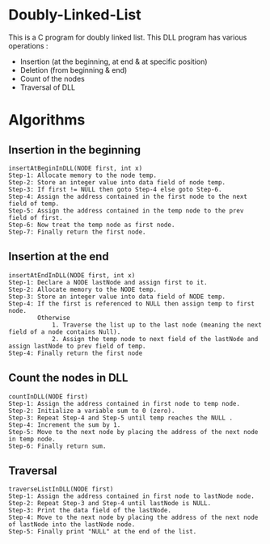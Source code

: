 # Doubly-Linked-List
This is a C program for doubly linked list. This DLL program has various operations : 
* Insertion (at the beginning, at end & at specific position)
* Deletion (from beginning & end)
* Count of the nodes
* Traversal of DLL

# Algorithms

## Insertion in the beginning
````
insertAtBeginInDLL(NODE first, int x)
Step-1: Allocate memory to the node temp.
Step-2: Store an integer value into data field of node temp.
Step-3: If first != NULL then goto Step-4 else goto Step-6.
Step-4: Assign the address contained in the first node to the next field of temp.
Step-5: Assign the address contained in the temp node to the prev field of first.
Step-6: Now treat the temp node as first node.
Step-7: Finally return the first node.
````

## Insertion at the end
````
insertAtEndInDLL(NODE first, int x)
Step-1: Declare a NODE lastNode and assign first to it.
Step-2: Allocate memory to the NODE temp.
Step-3: Store an integer value into data field of NODE temp.
Step-4: If the first is referenced to NULL then assign temp to first node.
		Otherwise 
			1. Traverse the list up to the last node (meaning the next field of a node contains Null).
			2. Assign the temp node to next field of the lastNode and assign lastNode to prev field of temp.
Step-4: Finally return the first node
````

## Count the nodes in DLL
````
countInDLL(NODE first)
Step-1: Assign the address contained in first node to temp node.
Step-2: Initialize a variable sum to 0 (zero).
Step-3: Repeat Step-4 and Step-5 until temp reaches the NULL .
Step-4: Increment the sum by 1.
Step-5: Move to the next node by placing the address of the next node in temp node.
Step-6: Finally return sum.
````

## Traversal
````
traverseListInDLL(NODE first)
Step-1: Assign the address contained in first node to lastNode node.
Step-2: Repeat Step-3 and Step-4 until lastNode is NULL.
Step-3: Print the data field of the lastNode.
Step-4: Move to the next node by placing the address of the next node of lastNode into the lastNode node.
Step-5: Finally print "NULL" at the end of the list.
````
